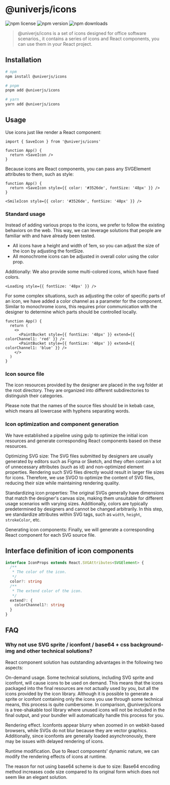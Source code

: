 # @univerjs/icons

![npm license](https://img.shields.io/npm/l/@univerjs/icons)
![npm version](https://img.shields.io/npm/v/@univerjs/icons)
![npm downloads](https://img.shields.io/npm/dw/@univerjs/icons)

> @univerjs/icons is a set of icons designed for office software scenarios., it contains a series of icons and React components, you can use them in your React project.

## Installation

```bash
# npm
npm install @univerjs/icons

# pnpm
pnpm add @univerjs/icons

# yarn
yarn add @univerjs/icons
```

## Usage

Use icons just like render a React component:

```tsx
import { SaveIcon } from '@univerjs/icons'

function App() {
  return <SaveIcon />
}
```

Because icons are React components, you can pass any SVGElement attributes to them, such as style:

```tsx
function App() {
  return <SaveIcon style={{ color: '#3526de', fontSize: '48px' }} />
}
```

```tsx
<SmileIcon style={{ color: '#3526de', fontSize: '48px' }} />
```

### Standard usage

Instead of adding various props to the icons, we prefer to follow the existing behaviors on the web. This way, we can leverage solutions that people are familiar with and have already been tested.

- All icons have a height and width of 1em, so you can adjust the size of the icon by adjusting the fontSize.
- All monochrome icons can be adjusted in overall color using the color prop.

Additionally: We also provide some multi-colored icons, which have fixed colors.

```tsx
<Loading style={{ fontSize: '48px' }} />
```

For some complex situations, such as adjusting the color of specific parts of an icon, we have added a color channel as a parameter for the component. Similar to monochrome icons, this requires prior communication with the designer to determine which parts should be controlled locally.

```tsx
function App() {
  return (
    <>
      <PaintBucket style={{ fontSize: '48px' }} extend={{ colorChannel1: 'red' }} />
      <PaintBucket style={{ fontSize: '48px' }} extend={{ colorChannel1: 'blue' }} />
    </>
  )
}
```

### Icon source file

The icon resources provided by the designer are placed in the svg folder at the root directory. They are organized into different subdirectories to distinguish their categories.

Please note that the names of the source files should be in kebab case, which means all lowercase with hyphens separating words.

### Icon optimization and component generation

We have established a pipeline using gulp to optimize the initial icon resources and generate corresponding React components based on these resources.

Optimizing SVG size: The SVG files submitted by designers are usually generated by editors such as Figma or Sketch, and they often contain a lot of unnecessary attributes (such as id) and non-optimized element properties. Rendering such SVG files directly would result in larger file sizes for icons. Therefore, we use SVGO to optimize the content of SVG files, reducing their size while maintaining rendering quality.

Standardizing icon properties: The original SVGs generally have dimensions that match the designer's canvas size, making them unsuitable for different usage scenarios with varying sizes. Additionally, colors are typically predetermined by designers and cannot be changed arbitrarily. In this step, we standardize attributes within SVG tags, such as `width`, `height`, `strokeColor`, etc.

Generating icon components: Finally, we will generate a corresponding React component for each SVG source file.

## Interface definition of icon components

```typescript
interface IconProps extends React.SVGAttributes<SVGElement> {
  /**
   * The color of the icon.
   */
  color?: string
  /**
   * The extend color of the icon.
   */
  extend?: {
    colorChannel1?: string
  }
}
```

## FAQ

### Why not use SVG sprite / iconfont / base64 + css background-img and other technical solutions?

React component solution has outstanding advantages in the following two aspects:

On-demand usage. Some technical solutions, including SVG sprite and iconfont, will cause icons to be used on demand. This means that the icons packaged into the final resources are not actually used by you, but all the icons provided by the icon library. Although it is possible to generate a sprite or iconfont containing only the icons you use through some technical means, this process is quite cumbersome. In comparison, @univerjs/icons is a tree-shakable tool library where unused icons will not be included in the final output, and your bundler will automatically handle this process for you.

Rendering effect. Iconfonts appear blurry when zoomed in on webkit-based browsers, while SVGs do not blur because they are vector graphics. Additionally, since iconfonts are generally loaded asynchronously, there may be issues with delayed rendering of icons.

Runtime modification. Due to React components' dynamic nature, we can modify the rendering effects of icons at runtime.

The reason for not using base64 scheme is due to size: Base64 encoding method increases code size compared to its original form which does not seem like an elegant solution.
